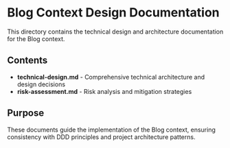 # Blog Context Design Documentation

This directory contains the technical design and architecture documentation for the Blog context.

## Contents

- **technical-design.md** - Comprehensive technical architecture and design decisions
- **risk-assessment.md** - Risk analysis and mitigation strategies

## Purpose

These documents guide the implementation of the Blog context, ensuring consistency with DDD principles and project architecture patterns.

